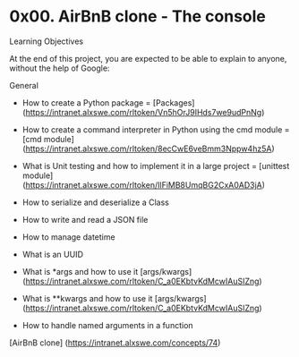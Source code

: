 # 0x00. AirBnB clone - The console

Learning Objectives

At the end of this project, you are expected to be able to explain to anyone, without the help of Google:

General

* How to create a Python package = [Packages] (https://intranet.alxswe.com/rltoken/Vn5hOrJ9IHds7we9udPnNg)

* How to create a command interpreter in Python using the cmd module = [cmd module] (https://intranet.alxswe.com/rltoken/8ecCwE6veBmm3Nppw4hz5A)

* What is Unit testing and how to implement it in a large project = [unittest module] (https://intranet.alxswe.com/rltoken/IlFiMB8UmqBG2CxA0AD3jA)

* How to serialize and deserialize a Class

* How to write and read a JSON file

* How to manage datetime

* What is an UUID

* What is *args and how to use it [args/kwargs] (https://intranet.alxswe.com/rltoken/C_a0EKbtvKdMcwIAuSIZng)

* What is **kwargs and how to use it [args/kwargs] (https://intranet.alxswe.com/rltoken/C_a0EKbtvKdMcwIAuSIZng)


* How to handle named arguments in a function


[AirBnB clone] (https://intranet.alxswe.com/concepts/74)
